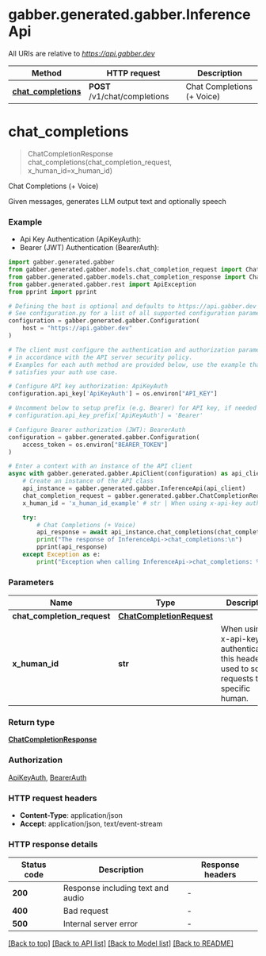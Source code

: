 # gabber.generated.gabber.InferenceApi

All URIs are relative to *https://api.gabber.dev*

Method | HTTP request | Description
------------- | ------------- | -------------
[**chat_completions**](InferenceApi.md#chat_completions) | **POST** /v1/chat/completions | Chat Completions (+ Voice)


# **chat_completions**
> ChatCompletionResponse chat_completions(chat_completion_request, x_human_id=x_human_id)

Chat Completions (+ Voice)

Given messages, generates LLM output text and optionally speech

### Example

* Api Key Authentication (ApiKeyAuth):
* Bearer (JWT) Authentication (BearerAuth):

```python
import gabber.generated.gabber
from gabber.generated.gabber.models.chat_completion_request import ChatCompletionRequest
from gabber.generated.gabber.models.chat_completion_response import ChatCompletionResponse
from gabber.generated.gabber.rest import ApiException
from pprint import pprint

# Defining the host is optional and defaults to https://api.gabber.dev
# See configuration.py for a list of all supported configuration parameters.
configuration = gabber.generated.gabber.Configuration(
    host = "https://api.gabber.dev"
)

# The client must configure the authentication and authorization parameters
# in accordance with the API server security policy.
# Examples for each auth method are provided below, use the example that
# satisfies your auth use case.

# Configure API key authorization: ApiKeyAuth
configuration.api_key['ApiKeyAuth'] = os.environ["API_KEY"]

# Uncomment below to setup prefix (e.g. Bearer) for API key, if needed
# configuration.api_key_prefix['ApiKeyAuth'] = 'Bearer'

# Configure Bearer authorization (JWT): BearerAuth
configuration = gabber.generated.gabber.Configuration(
    access_token = os.environ["BEARER_TOKEN"]
)

# Enter a context with an instance of the API client
async with gabber.generated.gabber.ApiClient(configuration) as api_client:
    # Create an instance of the API class
    api_instance = gabber.generated.gabber.InferenceApi(api_client)
    chat_completion_request = gabber.generated.gabber.ChatCompletionRequest() # ChatCompletionRequest | 
    x_human_id = 'x_human_id_example' # str | When using x-api-key authentication, this header is used to scope requests to a specific human. (optional)

    try:
        # Chat Completions (+ Voice)
        api_response = await api_instance.chat_completions(chat_completion_request, x_human_id=x_human_id)
        print("The response of InferenceApi->chat_completions:\n")
        pprint(api_response)
    except Exception as e:
        print("Exception when calling InferenceApi->chat_completions: %s\n" % e)
```



### Parameters


Name | Type | Description  | Notes
------------- | ------------- | ------------- | -------------
 **chat_completion_request** | [**ChatCompletionRequest**](ChatCompletionRequest.md)|  | 
 **x_human_id** | **str**| When using x-api-key authentication, this header is used to scope requests to a specific human. | [optional] 

### Return type

[**ChatCompletionResponse**](ChatCompletionResponse.md)

### Authorization

[ApiKeyAuth](../README.md#ApiKeyAuth), [BearerAuth](../README.md#BearerAuth)

### HTTP request headers

 - **Content-Type**: application/json
 - **Accept**: application/json, text/event-stream

### HTTP response details

| Status code | Description | Response headers |
|-------------|-------------|------------------|
**200** | Response including text and audio |  -  |
**400** | Bad request |  -  |
**500** | Internal server error |  -  |

[[Back to top]](#) [[Back to API list]](../README.md#documentation-for-api-endpoints) [[Back to Model list]](../README.md#documentation-for-models) [[Back to README]](../README.md)

